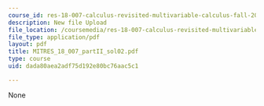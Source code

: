 ```yaml
---
course_id: res-18-007-calculus-revisited-multivariable-calculus-fall-2011
description: New file Upload
file_location: /coursemedia/res-18-007-calculus-revisited-multivariable-calculus-fall-2011/dada80aea2adf75d192e80bc76aac5c1_MITRES_18_007_partII_sol02.pdf
file_type: application/pdf
layout: pdf
title: MITRES_18_007_partII_sol02.pdf
type: course
uid: dada80aea2adf75d192e80bc76aac5c1

---
```

None